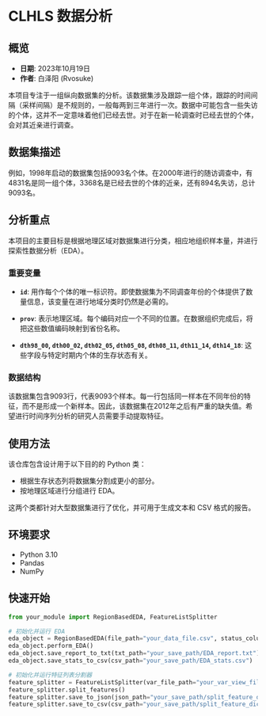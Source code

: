 # CLHLS 数据分析

## 概览

- **日期**: 2023年10月19日
- **作者**: 白泽阳 (Rvosuke)

本项目专注于一组纵向数据集的分析。该数据集涉及跟踪一组个体，跟踪的时间间隔（采样间隔）是不规则的，一般每两到三年进行一次。数据中可能包含一些失访的个体，这并不一定意味着他们已经去世。对于在新一轮调查时已经去世的个体，会对其近亲进行调查。

## 数据集描述

例如，1998年启动的数据集包括9093名个体。在2000年进行的随访调查中，有4831名是同一组个体，3368名是已经去世的个体的近亲，还有894名失访，总计9093名。

## 分析重点

本项目的主要目标是根据地理区域对数据集进行分类，相应地组织样本量，并进行探索性数据分析（EDA）。

### 重要变量

- **`id`**: 用作每个个体的唯一标识符。即使数据集为不同调查年份的个体提供了数量信息，该变量在进行地域分类时仍然是必需的。
  
- **`prov`**: 表示地理区域。每个编码对应一个不同的位置。在数据组织完成后，将把这些数值编码映射到省份名称。
  
- **`dth98_00`, `dth00_02`, `dth02_05`, `dth05_08`, `dth08_11`, `dth11_14`, `dth14_18`**: 这些字段与特定时期内个体的生存状态有关。

### 数据结构

该数据集包含9093行，代表9093个样本。每一行包括同一样本在不同年份的特征，而不是形成一个新样本。因此，该数据集在2012年之后有严重的缺失值。希望进行时间序列分析的研究人员需要手动提取特征。

## 使用方法

该仓库包含设计用于以下目的的 Python 类：
- 根据生存状态列将数据集分割成更小的部分。
- 按地理区域进行分组进行 EDA。

这两个类都针对大型数据集进行了优化，并可用于生成文本和 CSV 格式的报告。

## 环境要求

- Python 3.10
- Pandas
- NumPy


## 快速开始

```python
from your_module import RegionBasedEDA, FeatureListSplitter

# 初始化并运行 EDA
eda_object = RegionBasedEDA(file_path="your_data_file.csv", status_columns=["your_status_columns"])
eda_object.perform_EDA()
eda_object.save_report_to_txt(txt_path="your_save_path/EDA_report.txt")
eda_object.save_stats_to_csv(csv_path="your_save_path/EDA_stats.csv")

# 初始化并运行特征列表分割器
feature_splitter = FeatureListSplitter(var_file_path="your_var_view_file.csv", status_columns=["your_status_columns"])
feature_splitter.split_features()
feature_splitter.save_to_json(json_path="your_save_path/split_feature_dicts.json")
feature_splitter.save_to_csv(csv_path="your_save_path/split_feature_dicts.csv")
```